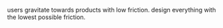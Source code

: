users gravitate towards products with low friction.
design everything with the lowest possible friction.
